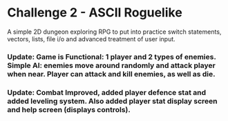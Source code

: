 # Challenge 2 - ASCII Roguelike
A simple 2D dungeon exploring RPG to put into practice switch statements, vectors, lists, file i/o and advanced treatment of user input.

### Update: Game is Functional: 1 player and 2 types of enemies. Simple AI: enemies move around randomly and attack player when near. Player can attack and kill enemies, as well as die.
### Update: Combat Improved, added player defence stat and added leveling system. Also added player stat display screen and help screen (displays controls).